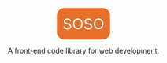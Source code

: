 
<p style="background-color: #E66F29;color: #fff;padding: 10px;font-size: 30px;line-height: 44px;text-align: center;height: 44px;width: 88px;border-radius: 15px;margin:0 auto;">SOSO</p>

<p align="center">
  A front-end code library for web development.
<p>
